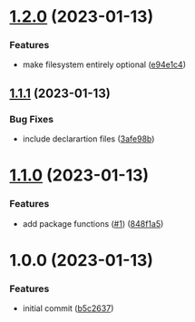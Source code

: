 # [1.2.0](https://github.com/ExodusMovement/lerna-utils/compare/v1.1.1...v1.2.0) (2023-01-13)


### Features

* make filesystem entirely optional ([e94e1c4](https://github.com/ExodusMovement/lerna-utils/commit/e94e1c4f7d985b9ee03de10cc9ce312543357b1c))

## [1.1.1](https://github.com/ExodusMovement/lerna-utils/compare/v1.1.0...v1.1.1) (2023-01-13)


### Bug Fixes

* include declarartion files ([3afe98b](https://github.com/ExodusMovement/lerna-utils/commit/3afe98b7dc02c4a51e95a706f9c5d5a09dce2a68))

# [1.1.0](https://github.com/ExodusMovement/lerna-utils/compare/v1.0.0...v1.1.0) (2023-01-13)


### Features

* add package functions ([#1](https://github.com/ExodusMovement/lerna-utils/issues/1)) ([848f1a5](https://github.com/ExodusMovement/lerna-utils/commit/848f1a5b0070bc7702af8ec226309c407ee4f58f))

# 1.0.0 (2023-01-13)


### Features

* initial commit ([b5c2637](https://github.com/ExodusMovement/lerna-utils/commit/b5c26377afd1627a3ff0c478609cb2e812a43d0a))
